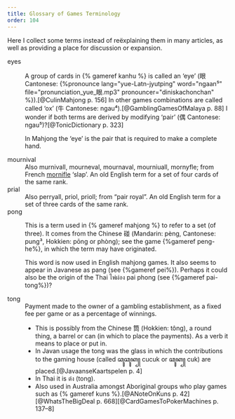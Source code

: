 ```yaml
---
title: Glossary of Games Terminology
order: 104
---
```


Here I collect some terms instead of reëxplaining them in many articles, as well as providing a place for discussion or expansion.

<dl>

<dt>eyes</dt>
<dd>

A group of cards in {% gameref kanhu %} is called an ‘eye’ (<span lang="zh">眼</span> Cantonese: {%pronounce lang="yue-Latn-jyutping" word="ngaan⁵" file="pronunciation_yue_眼.mp3" pronouncer="diniskachonchan" %}).[@CulinMahjong p. 156] In other games combinations are called called ‘ox’ (<span lang="zh">牛</span> Cantonese: <span lang="yue-Latn-jyutping">ngau⁴</span>).[@GamblingGamesOfMalaya p. 88] I wonder if both terms are derived by modifying ‘pair’ (<span lang="zh">偶</span> Cantonese: <span lang="yue-Latn-jyutping">ngau⁵</span>)?[@TonicDictionary p. 323]

In Mahjong the ‘eye’ is the pair that is required to make a complete hand.
</dd>

<dt id="mournival">mournival</dt>
<dd>
Also murnivall, mourneval, mournaval, mourniuall, mornyfle; from French <a href="http://stella.atilf.fr/Dendien/scripts/tlfiv5/affart.exe?28;s=83619345;?b=0;"><span lang="fr">mornifle</span></a> ‘slap’. An old English term for a set of four cards of the same rank.
<dd>

<dt id="prial">prial</dt>
<dd>
Also perryall, priol, prioll; from “pair royal”. An old English term for a set of three cards of the same rank.
</dd>

<dt id="pong">pong</dt>
<dd>

This is a term used in {% gameref mahjong %} to refer to a set (of three). It comes from the Chinese <span lang="zh">碰</span> (Mandarin: <span lang="cmn-Latn-pinyin">pèng</span>, Cantonese: <span lang="yue-Latn-jyutping">pung³</span>, Hokkien: <span lang="nan-Latn">pōng</span> or <span lang="nan-Latn">phòng</span>); see the game {%gameref peng-he%}, in which the term may have originated.

This word is now used in English mahjong games. It also seems to appear in Javanese as <span lang="jav-Latn">pang</span> (see {%gameref pei%}). Perhaps it could also be the origin of the Thai <span lang="th">ไพ่ผ่อง</span> <span lang="th-Latn">pai phong</span> (see {%gameref pai-tong%})?

</dd>

<dt>tong</dt>
<dd>
Payment made to the owner of a gambling establishment, as a fixed fee per game or as a percentage of winnings.

- This is possibly from the Chinese <span lang="zh">筒</span> (Hokkien: <span lang="nan-Latn">tông</span>), a round thing, a barrel or can (in which to place the payments). As a verb it means to place or put in.
- In Javan usage the <span lang="jav-Latn">tong</span> was the glass in which the contributions to the gaming house (called <span lang="jav">ꦕꦸꦕꦸꦏ꧀</span> <span lang="jav-Latn">cucuk</span> or <span lang="jav">ꦕꦸꦏ꧀</span> <span lang="jav-Latn">cuk</span>) are placed.[@JavaanseKaartspelen p. 4]
- In Thai it is <span lang="th">ต๋ง</span> (<span lang="th-Latn">tong</span>).
- Also used in Australia amongst Aboriginal groups who play games such as {% gameref kuns %}.[@ANoteOnKuns p. 42][@WhatsTheBigDeal p. 668][@CardGamesToPokerMachines p. 137–8]
</dd>

</dl>
